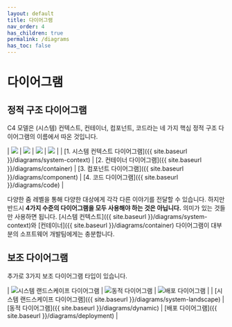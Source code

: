 ```yaml
---
layout: default
title: 다이어그램
nav_order: 4
has_children: true
permalink: /diagrams
has_toc: false
---
```


# 다이어그램

## 정적 구조 다이어그램

C4 모델은 (시스템) 컨텍스트, 컨테이너, 컴포넌트, 코드라는 네 가지 핵심 정적 구조 다이어그램의 이름에서 따온 것입니다.

| ![](https://static.structurizr.com/workspace/36141/diagrams/SystemContext.png) | ![](https://static.structurizr.com/workspace/36141/diagrams/Containers.png) | ![](https://static.structurizr.com/workspace/36141/diagrams/Components.png) | ![](https://static.structurizr.com/workspace/36141/diagrams/MainframeBankingSystemFacade.png) |
| [1. 시스템 컨텍스트 다이어그램]({{ site.baseurl }}/diagrams/system-context) | [2. 컨테이너 다이어그램]({{ site.baseurl }}/diagrams/container) | [3. 컴포넌트 다이어그램]({{ site.baseurl }}/diagrams/component) | [4. 코드 다이어그램]({{ site.baseurl }}/diagrams/code) |

다양한 줌 레벨을 통해 다양한 대상에게 각각 다른 이야기를 전달할 수 있습니다. 하지만 반드시 **4가지 수준의 다이어그램을 모두 사용해야 하는 것은 아닙니다.** 의미가 있는 것들만 사용하면 됩니다. [시스템 컨텍스트]({{ site.baseurl }}/diagrams/system-context)와 [컨테이너]({{ site.baseurl }}/diagrams/container) 다이어그램이 대부분의 소프트웨어 개발팀에게는 충분합니다.

## 보조 다이어그램

추가로 3가지 보조 다이어그램 타입이 있습니다.

| ![시스템 랜드스케이프 다이어그램](https://static.structurizr.com/workspace/28201/diagrams/SystemLandscape.png) | ![동적 다이어그램](https://static.structurizr.com/workspace/36141/diagrams/SignIn.png) | ![배포 다이어그램](https://static.structurizr.com/workspace/36141/diagrams/LiveDeployment.png) |
| [시스템 랜드스케이프 다이어그램]({{ site.baseurl }}/diagrams/system-landscape) | [동적 다이어그램]({{ site.baseurl }}/diagrams/dynamic) | [배포 다이어그램]({{ site.baseurl }}/diagrams/deployment) |

<script type="application/javascript" src="https://code.jquery.com/jquery-3.7.1.slim.min.js"></script>
<script type="application/javascript" src="/assets/c4model.js"></script>
